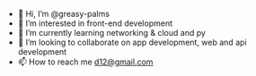 - 👋 Hi, I’m @greasy-palms
- 👀 I’m interested in front-end development
- 🌱 I’m currently learning networking & cloud and py
- 💞️ I’m looking to collaborate on app development, web and api  development
- 📫 How to reach me d12@gmail.com

<!---
greasy-palms/greasy-palms is a ✨ special ✨ repository because its `README.md` (this file) appears on your GitHub profile.
You can click the Preview link to take a look at your changes.
--->
